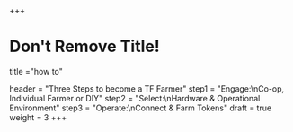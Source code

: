 +++
# Don't Remove Title!
title ="how to"

header = "Three Steps to become a TF Farmer"
step1 = "Engage:\nCo-op, Individual Farmer or DIY"
step2 = "Select:\nHardware & Operational Environment"
step3 = "Operate:\nConnect & Farm Tokens"
draft = true
weight = 3
+++
